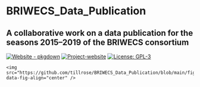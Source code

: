 <!-- README.md is generated from README.Rmd. Please edit that file -->

# BRIWECS_Data_Publication

## A collaborative work on a data publication for the seasons 2015–2019 of the BRIWECS consortium

[![Website - pkgdown](https://img.shields.io/badge/data-overview-blue)](https://tillrose.github.io/BRIWECS_Data_Publication/data_overview.html) [![Project-website](https://img.shields.io/badge/Project-website-darkgreen)](https://www.igps.uni-hannover.de/de/forschung/forschungsprojekte/detailansicht/projects/forschungsverbund-briwecs/r) [![License: GPL-3](https://img.shields.io/badge/License-GPL3-orange)](https://www.r-project.org/Licenses/)

```{=html}
<img
src="https://github.com/tillrose/BRIWECS_Data_Publication/blob/main/figure/BRIWECS_logo.png"
data-fig-align="center" />
```
